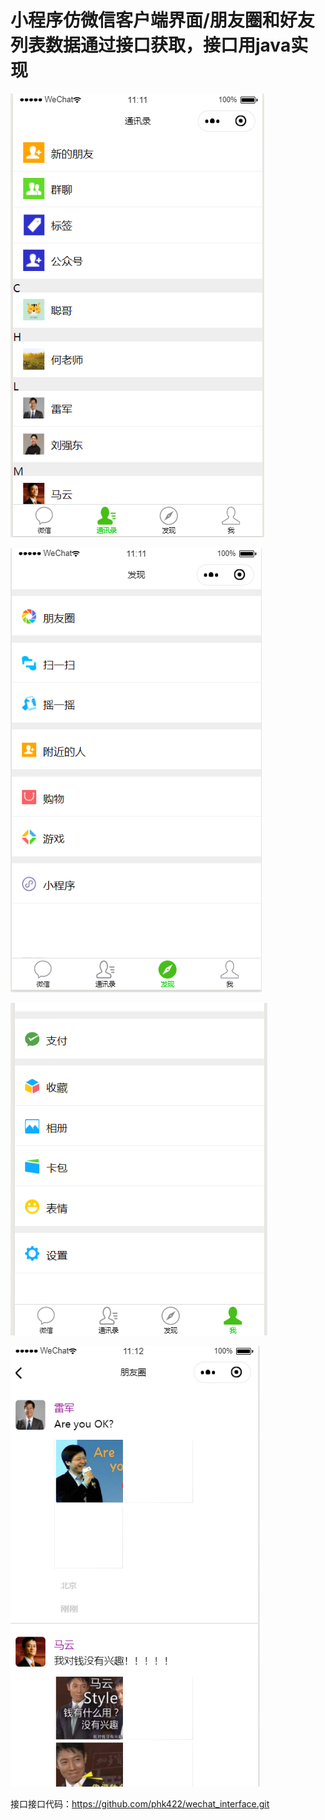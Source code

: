 # 小程序仿微信客户端界面/朋友圈和好友列表数据通过接口获取，接口用java实现

![image](https://github.com/phk422/wechat/blob/master/img/image-20200929111156093.png?raw=true)

![image-20200929111206609](img/image-20200929111206609.png)

![image-20200929111222854](img/image-20200929111222854.png)

![image-20200929111236031](img/image-20200929111236031.png)



接口接口代码：https://github.com/phk422/wechat_interface.git